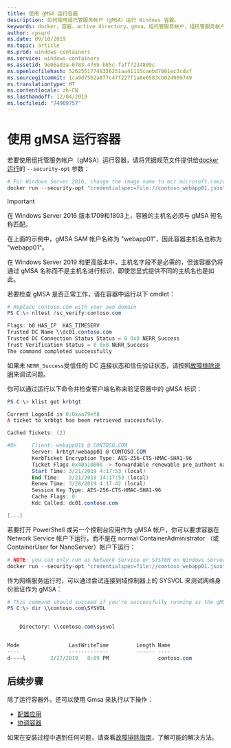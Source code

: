 ```yaml
---
title: 使用 gMSA 运行容器
description: 如何使用组托管服务帐户（gMSA）运行 Windows 容器。
keywords: docker，容器，active directory，gmsa，组托管服务帐户，组托管服务帐户
author: rpsqrd
ms.date: 09/10/2019
ms.topic: article
ms.prod: windows-containers
ms.service: windows-containers
ms.assetid: 9e06ad3a-0783-476b-b85c-faff7234809c
ms.openlocfilehash: 52625517748356251aa41115caebd7801ec3cdaf
ms.sourcegitcommit: 1ca9d7562a877c47f227f1a8e6583cb024909749
ms.translationtype: MT
ms.contentlocale: zh-CN
ms.lasthandoff: 12/04/2019
ms.locfileid: "74909757"
---
```

# <a name="run-a-container-with-a-gmsa"></a>使用 gMSA 运行容器

若要使用组托管服务帐户（gMSA）运行容器，请将凭据规范文件提供给[docker 运行](https://docs.docker.com/engine/reference/run)的 `--security-opt` 参数：

```powershell
# For Windows Server 2016, change the image name to mcr.microsoft.com/windows/servercore:ltsc2016
docker run --security-opt "credentialspec=file://contoso_webapp01.json" --hostname webapp01 -it mcr.microsoft.com/windows/servercore:ltsc2019 powershell
```

>[!IMPORTANT]
>在 Windows Server 2016 版本1709和1803上，容器的主机名必须与 gMSA 短名称匹配。

在上面的示例中，gMSA SAM 帐户名称为 "webapp01"，因此容器主机名也称为 "webapp01"。

在 Windows Server 2019 和更高版本中，主机名字段不是必需的，但该容器仍将通过 gMSA 名称而不是主机名进行标识，即使您显式提供不同的主机名也是如此。

若要检查 gMSA 是否正常工作，请在容器中运行以下 cmdlet：

```powershell
# Replace contoso.com with your own domain
PS C:\> nltest /sc_verify:contoso.com

Flags: b0 HAS_IP  HAS_TIMESERV
Trusted DC Name \\dc01.contoso.com
Trusted DC Connection Status Status = 0 0x0 NERR_Success
Trust Verification Status = 0 0x0 NERR_Success
The command completed successfully
```

如果未 `NERR_Success`受信任的 DC 连接状态和信任验证状态，请按照[故障排除说明](gmsa-troubleshooting.md#check-the-container)来调试问题。

你可以通过运行以下命令并检查客户端名称来验证容器中的 gMSA 标识：

```powershell
PS C:\> klist get krbtgt

Current LogonId is 0:0xaa79ef8
A ticket to krbtgt has been retrieved successfully.

Cached Tickets: (2)

#0>     Client: webapp01$ @ CONTOSO.COM
        Server: krbtgt/webapp01 @ CONTOSO.COM
        KerbTicket Encryption Type: AES-256-CTS-HMAC-SHA1-96
        Ticket Flags 0x40a10000 -> forwardable renewable pre_authent name_canonicalize
        Start Time: 3/21/2019 4:17:53 (local)
        End Time:   3/21/2019 14:17:53 (local)
        Renew Time: 3/28/2019 4:17:42 (local)
        Session Key Type: AES-256-CTS-HMAC-SHA1-96
        Cache Flags: 0
        Kdc Called: dc01.contoso.com

[...]
```

若要打开 PowerShell 或另一个控制台应用作为 gMSA 帐户，你可以要求容器在 Network Service 帐户下运行，而不是在 normal ContainerAdministrator （或 ContainerUser for NanoServer）帐户下运行：

```powershell
# NOTE: you can only run as Network Service or SYSTEM on Windows Server 1709 and later
docker run --security-opt "credentialspec=file://contoso_webapp01.json" --hostname webapp01 --user "NT AUTHORITY\NETWORK SERVICE" -it mcr.microsoft.com/windows/servercore:ltsc2019 powershell
```

作为网络服务运行时，可以通过尝试连接到域控制器上的 SYSVOL 来测试网络身份验证作为 gMSA：

```powershell
# This command should succeed if you're successfully running as the gMSA
PS C:\> dir \\contoso.com\SYSVOL


    Directory: \\contoso.com\sysvol


Mode                LastWriteTime         Length Name
----                -------------         ------ ----
d----l        2/27/2019   8:09 PM                contoso.com
```

## <a name="next-steps"></a>后续步骤

除了运行容器外，还可以使用 Gmsa 来执行以下操作：

- [配置应用](gmsa-configure-app.md)
- [协调容器](gmsa-orchestrate-containers.md)

如果在安装过程中遇到任何问题，请查看[故障排除指南](gmsa-troubleshooting.md)，了解可能的解决方法。

